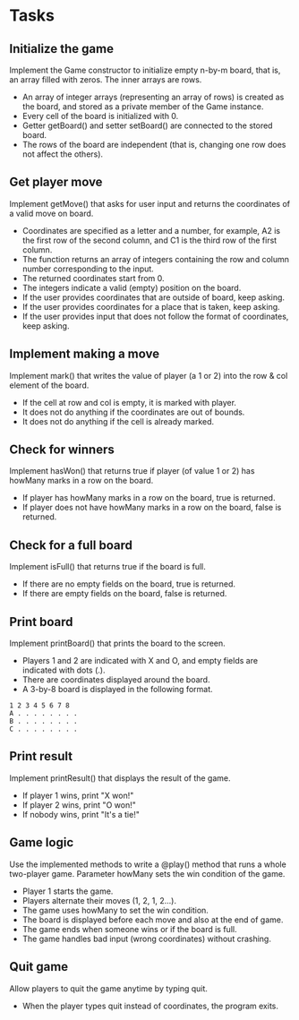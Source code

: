 # Tasks

## Initialize the game

Implement the Game constructor to initialize empty n-by-m board, that is, an array filled with zeros. The inner arrays are rows.

- An array of integer arrays (representing an array of rows) is created as the board, and stored as a private member of the Game instance.
- Every cell of the board is initialized with 0.
- Getter getBoard() and setter setBoard() are connected to the stored board.
- The rows of the board are independent (that is, changing one row does not affect the others).

## Get player move

Implement getMove() that asks for user input and returns the coordinates of a valid move on board.
- Coordinates are specified as a letter and a number, for example, A2 is the first row of the second column, and C1 is the third row of the first column.
- The function returns an array of integers containing the row and column number corresponding to the input.
- The returned coordinates start from 0.
- The integers indicate a valid (empty) position on the board.
- If the user provides coordinates that are outside of board, keep asking.
- If the user provides coordinates for a place that is taken, keep asking.
- If the user provides input that does not follow the format of coordinates, keep asking.

## Implement making a move

Implement mark() that writes the value of player (a 1 or 2) into the row & col element of the board.

- If the cell at row and col is empty, it is marked with player.
- It does not do anything if the coordinates are out of bounds.
- It does not do anything if the cell is already marked.

## Check for winners

Implement hasWon() that returns true if player (of value 1 or 2) has howMany marks in a row on the board.

- If player has howMany marks in a row on the board, true is returned.
- If player does not have howMany marks in a row on the board, false is returned.

## Check for a full board

Implement isFull() that returns true if the board is full.

- If there are no empty fields on the board, true is returned.
- If there are empty fields on the board, false is returned.

## Print board

Implement printBoard() that prints the board to the screen.

- Players 1 and 2 are indicated with X and O, and empty fields are indicated with dots (.).
- There are coordinates displayed around the board.
- A 3-by-8 board is displayed in the following format.

```
1 2 3 4 5 6 7 8
A . . . . . . . .
B . . . . . . . .
C . . . . . . . .
```

## Print result

Implement printResult() that displays the result of the game.

- If player 1 wins, print "X won!"
- If player 2 wins, print "O won!"
- If nobody wins, print "It's a tie!"

## Game logic

Use the implemented methods to write a @play() method that runs a whole two-player game. Parameter howMany sets the win condition of the game.

- Player 1 starts the game.
- Players alternate their moves (1, 2, 1, 2...).
- The game uses howMany to set the win condition.
- The board is displayed before each move and also at the end of game.
- The game ends when someone wins or if the board is full.
- The game handles bad input (wrong coordinates) without crashing.

## Quit game

Allow players to quit the game anytime by typing quit.

- When the player types quit instead of coordinates, the program exits.